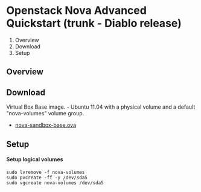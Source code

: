 Openstack Nova Advanced Quickstart (trunk - Diablo release)
===========================================================

1. Overview
2. Download
3. Setup

Overview
------------

Download
--------
Virtual Box Base image. - Ubuntu 11.04 with a physical volume and a default "nova-volumes" volume group.

- [nova-sandbox-base.ova](http://c650070.r70.cf2.rackcdn.com/nova-sandbox-base.ova)

Setup
-----

#### Setup logical volumes
    sudo lvremove -f nova-volumes
    sudo pvcreate -ff -y /dev/sda5
    sudo vgcreate nova-volumes /dev/sda5
